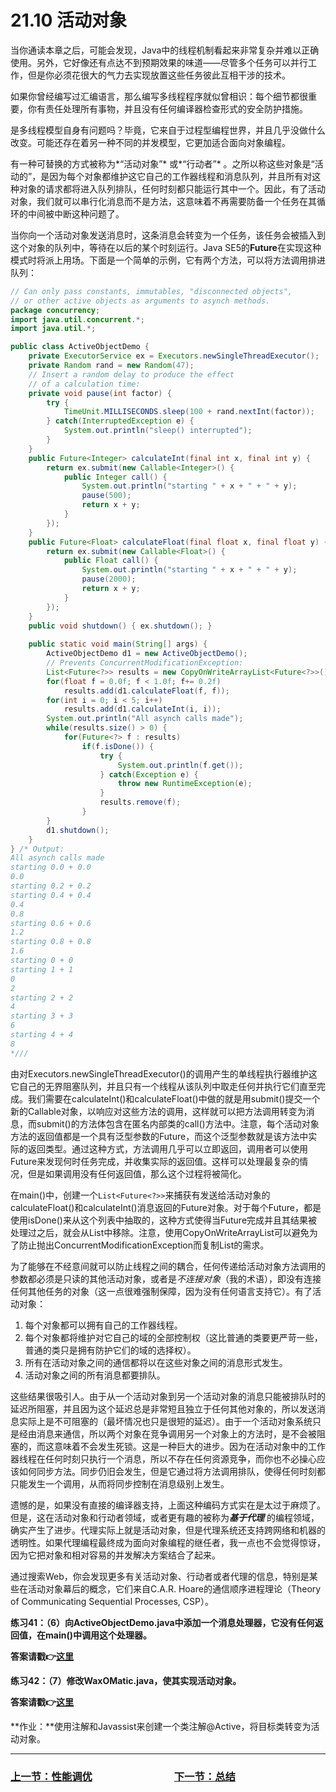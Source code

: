 # 21.10 活动对象
当你通读本章之后，可能会发现，Java中的线程机制看起来非常复杂并难以正确使用。另外，它好像还有点达不到预期效果的味道——尽管多个任务可以并行工作，但是你必须花很大的气力去实现放置这些任务彼此互相干涉的技术。

如果你曾经编写过汇编语言，那么编写多线程程序就似曾相识：每个细节都很重要，你有责任处理所有事物，并且没有任何编译器检查形式的安全防护措施。

是多线程模型自身有问题吗？毕竟，它来自于过程型编程世界，并且几乎没做什么改变。可能还存在着另一种不同的并发模型，它更加适合面向对象编程。

有一种可替换的方式被称为*“活动对象”* 或*“行动者”* 。之所以称这些对象是“活动的”，是因为每个对象都维护这它自己的工作器线程和消息队列，并且所有对这种对象的请求都将进入队列排队，任何时刻都只能运行其中一个。因此，有了活动对象，我们就可以串行化消息而不是方法，这意味着不再需要防备一个任务在其循环的中间被中断这种问题了。

当你向一个活动对象发送消息时，这条消息会转变为一个任务，该任务会被插入到这个对象的队列中，等待在以后的某个时刻运行。Java SE5的**Future**在实现这种模式时将派上用场。下面是一个简单的示例，它有两个方法，可以将方法调用排进队列：
```java
// Can only pass constants, immutables, "disconnected objects",
// or other active objects as arguments to asynch methods.
package concurrency;
import java.util.concurrent.*;
import java.util.*;

public class ActiveObjectDemo {
    private ExecutorService ex = Executors.newSingleThreadExecutor();
    private Random rand = new Random(47);
    // Insert a random delay to produce the effect
    // of a calculation time:
    private void pause(int factor) {
    	try {
    		TimeUnit.MILLISECONDS.sleep(100 + rand.nextInt(factor));
    	} catch(InterruptedException e) {
    		System.out.println("sleep() interrupted");
    	}
    }
    public Future<Integer> calculateInt(final int x, final int y) {
    	return ex.submit(new Callable<Integer>() {
    		public Integer call() {
    			System.out.println("starting " + x + " + " + y);
    			pause(500);
    			return x + y;
    		}
    	});
    }
    public Future<Float> calculateFloat(final float x, final float y) {
    	return ex.submit(new Callable<Float>() {
    		public Float call() {
    			System.out.println("starting " + x + " + " + y);
    			pause(2000);
    			return x + y;
    		}
    	});
    }
    public void shutdown() { ex.shutdown(); }
    
	public static void main(String[] args) {
        ActiveObjectDemo d1 = new ActiveObjectDemo();
        // Prevents ConcurrentModificationException:
        List<Future<?>> results = new CopyOnWriteArrayList<Future<?>>();
        for(float f = 0.0f; f < 1.0f; f+= 0.2f)
        	results.add(d1.calculateFloat(f, f));
        for(int i = 0; i < 5; i++)
        	results.add(d1.calculateInt(i, i));
        System.out.println("All asynch calls made");
        while(results.size() > 0) {
        	for(Future<?> f : results)
        		if(f.isDone()) {
        			try {
        				System.out.println(f.get());
        			} catch(Exception e) {
        				throw new RuntimeException(e);
        			}
        			results.remove(f);
        		}
        }
        d1.shutdown();
	}
} /* Output:
All asynch calls made
starting 0.0 + 0.0
0.0
starting 0.2 + 0.2
starting 0.4 + 0.4
0.4
0.8
starting 0.6 + 0.6
1.2
starting 0.8 + 0.8
1.6
starting 0 + 0
starting 1 + 1
0
2
starting 2 + 2
4
starting 3 + 3
6
starting 4 + 4
8
*///
```
由对Executors.newSingleThreadExecutor()的调用产生的单线程执行器维护这它自己的无界阻塞队列，并且只有一个线程从该队列中取走任何并执行它们直至完成。我们需要在calculateInt()和calculateFloat()中做的就是用submit()提交一个新的Callable对象，以响应对这些方法的调用，这样就可以把方法调用转变为消息，而submit()的方法体包含在匿名内部类的call()方法中。注意，每个活动对象方法的返回值都是一个具有泛型参数的Future，而这个泛型参数就是该方法中实际的返回类型。通过这种方式，方法调用几乎可以立即返回，调用者可以使用Future来发现何时任务完成，并收集实际的返回值。这样可以处理最复杂的情况，但是如果调用没有任何返回值，那么这个过程将被简化。

在main()中，创建一个```List<Future<?>>```来捕获有发送给活动对象的calculateFloat()和calculateInt()消息返回的Future对象。对于每个Future，都是使用isDone()来从这个列表中抽取的，这种方式使得当Future完成并且其结果被处理过之后，就会从List中移除。注意，使用CopyOnWriteArrayList可以避免为了防止抛出ConcurrentModificationException而复制List的需求。

为了能够在不经意间就可以防止线程之间的耦合，任何传递给活动对象方法调用的参数都必须是只读的其他活动对象，或者是*不连接对象*（我的术语），即没有连接任何其他任务的对象（这一点很难强制保障，因为没有任何语言支持它）。有了活动对象：
1. 每个对象都可以拥有自己的工作器线程。
2. 每个对象都将维护对它自己的域的全部控制权（这比普通的类要更严苛一些，普通的类只是拥有防护它们的域的选择权）。
3. 所有在活动对象之间的通信都将以在这些对象之间的消息形式发生。
4. 活动对象之间的所有消息都要排队。

这些结果很吸引人。由于从一个活动对象到另一个活动对象的消息只能被排队时的延迟所阻塞，并且因为这个延迟总是非常短且独立于任何其他对象的，所以发送消息实际上是不可阻塞的（最坏情况也只是很短的延迟）。由于一个活动对象系统只是经由消息来通信，所以两个对象在竞争调用另一个对象上的方法时，是不会被阻塞的，而这意味着不会发生死锁。这是一种巨大的进步。因为在活动对象中的工作器线程在任何时刻只执行一个消息，所以不存在任何资源竞争，而你也不必操心应该如何同步方法。同步仍旧会发生，但是它通过将方法调用排队，使得任何时刻都只能发生一个调用，从而将同步控制在消息级别上发生。

遗憾的是，如果没有直接的编译器支持，上面这种编码方式实在是太过于麻烦了。但是，这在活动对象和行动者领域，或者更有趣的被称为***基于代理*** 的编程领域，确实产生了进步。代理实际上就是活动对象，但是代理系统还支持跨网络和机器的透明性。如果代理编程最终成为面向对象编程的继任者，我一点也不会觉得惊讶，因为它把对象和相对容易的并发解决方案结合了起来。

通过搜索Web，你会发现更多有关活动对象、行动者或者代理的信息，特别是某些在活动对象幕后的概念，它们来自C.A.R. Hoare的通信顺序进程理论（Theory of Communicating Sequential Processes, CSP）。

**练习41：（6）向ActiveObjectDemo.java中添加一个消息处理器，它没有任何返回值，在main()中调用这个处理器。**

**答案请戳:point_right:[这里](solutons/Ex41.md)**

**练习42：（7）修改WaxOMatic.java，使其实现活动对象。**

**答案请戳:point_right:[这里](solutons/Ex42.md)**

**作业：**使用注解和Javassist来创建一个类注解@Active，将目标类转变为活动对象。

---

### [上一节：性能调优](21.9_Performance_tuning.md)　　　　　　　　[下一节：总结](21.11_Summary.md)
